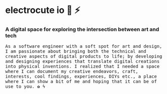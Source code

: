 
# electrocute io 🌸 ⚡️
### A digital space for exploring the intersection between art and tech

<samp>
As a software engineer with a soft spot for art and design, I am passionate about bringing both the technical and creative aspects of digital products to life; by developing and designing experiences that translate digital creations into physical inventions. 
I realized that I needed a space where I can document my creative endeavors, craft, interests, cool findings, experiences, DIYs etc., a place where I can show a bit of me and hoping that it can be of use to you. ✿ ϟ
</samp>

